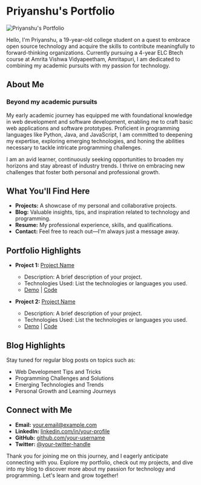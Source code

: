 # Priyanshu's Portfolio

![Priyanshu's Portfolio](https://your-image-link-here.com)

Hello, I'm Priyanshu, a 19-year-old college student on a quest to embrace open source technology and acquire the skills to contribute meaningfully to forward-thinking organizations. Currently pursuing a 4-year ELC Btech course at Amrita Vishwa Vidyapeetham, Amritapuri, I am dedicated to combining my academic pursuits with my passion for technology.

## About Me

### Beyond my academic pursuits

My early academic journey has equipped me with foundational knowledge in web development and software development, enabling me to craft basic web applications and software prototypes. Proficient in programming languages like Python, Java, and JavaScript, I am committed to deepening my expertise, exploring emerging technologies, and honing the abilities necessary to tackle intricate programming challenges.

I am an avid learner, continuously seeking opportunities to broaden my horizons and stay abreast of industry trends. I thrive on embracing new challenges that foster both personal and professional growth.

## What You'll Find Here

- **Projects:** A showcase of my personal and collaborative projects.
- **Blog:** Valuable insights, tips, and inspiration related to technology and programming.
- **Resume:** My professional experience, skills, and qualifications.
- **Contact:** Feel free to reach out—I'm always just a message away.

## Portfolio Highlights

- **Project 1:** [Project Name](link-to-project)
  - Description: A brief description of your project.
  - Technologies Used: List the technologies or languages you used.
  - [Demo](link-to-demo) | [Code](link-to-code)

- **Project 2:** [Project Name](link-to-project)
  - Description: A brief description of your project.
  - Technologies Used: List the technologies or languages you used.
  - [Demo](link-to-demo) | [Code](link-to-code)

## Blog Highlights

Stay tuned for regular blog posts on topics such as:

- Web Development Tips and Tricks
- Programming Challenges and Solutions
- Emerging Technologies and Trends
- Personal Growth and Learning Journeys

## Connect with Me

- **Email:** [your.email@example.com](mailto:your.email@example.com)
- **LinkedIn:** [linkedin.com/in/your-profile](https://www.linkedin.com/in/your-profile)
- **GitHub:** [github.com/your-username](https://github.com/your-username)
- **Twitter:** [@your-twitter-handle](https://twitter.com/your-twitter-handle)

Thank you for joining me on this journey, and I eagerly anticipate connecting with you. Explore my portfolio, check out my projects, and dive into my blog to discover more about my passion for technology and programming. Let's learn and grow together!